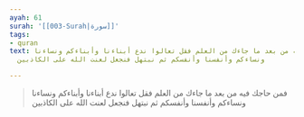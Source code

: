 ```yaml
---
ayah: 61
surah: '[[003-Surah|سورة]]'
tags:
- quran
text: فمن حاجك فيه من بعد ما جاءك من العلم فقل تعالوا ندع أبناءنا وأبناءكم ونساءنا
  ونساءكم وأنفسنا وأنفسكم ثم نبتهل فنجعل لعنت الله على الكاذبين

---
```

> فمن حاجك فيه من بعد ما جاءك من العلم فقل تعالوا ندع أبناءنا وأبناءكم ونساءنا ونساءكم وأنفسنا وأنفسكم ثم نبتهل فنجعل لعنت الله على الكاذبين
